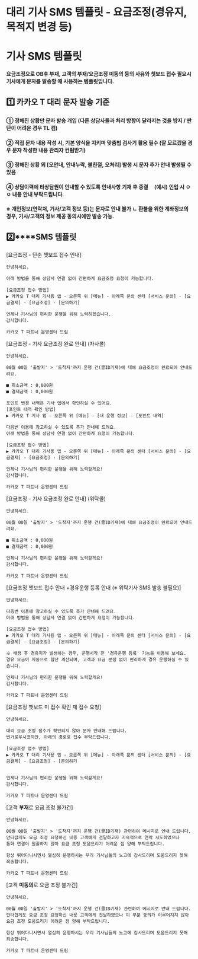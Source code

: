 # 대리 기사 SMS 템플릿 - 요금조정(경유지, 목적지 변경 등)

**기사 SMS 템플릿**
==============

**요금조정으로 OB후 부재, 고객의 부재/요금조정 미동의 등의 사유와 챗보드 접수 필요시 기사에게 문자를 발송할 때 사용하는 템플릿입니다.**

**1️⃣ 카카오 T 대리 문자 발송 기준**
-------------------------

#### **① 정해진 상황만 문자 발송 개입 (다른 상담사들과 처리 방향이 달라지는 것을 방지 / 판단이 어려운 경우 TL 컴)**

#### **② 직접 문자 내용 작성 시, 기본 양식을 지키며 맞춤법 검사기 활용 필수 (잘 모르겠을 경우 문자 작성한 내용 관리자 컨펌받기)**

#### **③ 정해진 상황 외 [오안내, 안내누락, 불친절, 오처리] 발생 시 문자 추가 안내 발생될 수 있음**

#### **④ 상담이력에 타상담원이 안내할 수 있도록 안내사항 기재 후 종결     (예시) 인입 시 ㅇㅇ 내용 안내 부탁드립니다.**

#### **※ 개인정보(연락처, 기사/고객 정보 등)는 문자로 안내 불가 ㄴ 환불을 위한 계좌정보의 경우, 기사/고객의 정보 제공 동의시에만 발송 가능.**

**2️⃣****SMS 템플릿**
------------------

[요금조정 - 단순 챗보드 접수 안내]

```
안녕하세요.  
  
아래 방법을 통해 상담사 연결 없이 간편하게 요금조정 요청이 가능합니다.  
  
[요금조정 접수 방법]  
▶ 카카오 T 대리 기사용 앱 - 오른쪽 위 [메뉴] - 아래쪽 문의 센터 [서비스 문의] - [요금결제] - [요금조정] - [문의하기]  
  
언제나 기사님의 편리한 운행을 위해 노력하겠습니다.  
감사합니다.  
  
카카오 T 파트너 운영센터 드림
```

[요금조정 - 기사 요금조정 완료 안내] (자사콜)

```
안녕하세요.  
  
00월 00일 '출발지' > '도착지'까지 운행 건(콜ID기재)에 대해 요금조정이 완료되어 안내드려요.  
  
■ 취소금액 : 0,000원  
■ 결제금액 : 0,000원  
  
포인트 변경 내역은 기사 앱에서 확인하실 수 있어요.  
[포인트 내역 확인 방법]  
▶ 카카오 T 기사 앱 - 오른쪽 위 [메뉴] - [내 운행 정보] - [포인트 내역]  
  
다음번 이용에 참고하실 수 있도록 추가 안내해 드려요.  
아래 방법을 통해 상담사 연결 없이 간편하게 요청이 가능합니다.  
  
[요금조정 접수 방법]  
▶ 카카오 T 대리 기사용 앱 - 오른쪽 위 [메뉴] - 아래쪽 문의 센터 [서비스 문의] - [요금결제] - [요금조정] - [문의하기]  
  
언제나 기사님의 편리한 운행을 위해 노력할게요!  
감사합니다.   
  
카카오 T 파트너 운영센터 드림
```

[요금조정 - 기사 요금조정 완료 안내] (위탁콜)

```
안녕하세요.  
  
00월 00일 '출발지' > '도착지'까지 운행 건(콜ID기재)에 대해 요금조정이 완료되어 안내드려요.  
  
■ 취소금액 : 0,000원  
■ 결제금액 : 0,000원  
  
언제나 기사님의 편리한 운행을 위해 노력할게요!  
감사합니다.   
  
카카오 T 파트너 운영센터 드림
```

[요금조정 챗보드 접수 안내 +경유운행 등록 안내 (※ 위탁기사 SMS 발송 불필요)]

```
안녕하세요.  
  
다음번 이용에 참고하실 수 있도록 추가 안내해 드려요.  
아래 방법을 통해 상담사 연결 없이 간편하게 요청이 가능합니다.  
  
[요금조정 접수 방법]  
▶ 카카오 T 대리 기사용 앱 - 오른쪽 위 [메뉴] - 아래쪽 문의 센터 [서비스 문의] - [요금결제] - [요금조정] - [문의하기]  
  
※ 배정 후 경유지가 발생하는 경우, 운행시작 전 '경유운행 등록' 기능을 이용해 보세요.   
경유 요금이 자동으로 합산 계산되며, 고객과 요금 분쟁 없이 편리하게 경유 운행하실 수 있습니다.  
  
언제나 기사님의 편리한 운행을 위해 노력할게요!  
감사합니다.  
  
카카오 T 파트너 운영센터 드림
```

[요금조정 챗보드 미 접수 확인 재 접수 요청]

```
안녕하세요.  
  
대리 요금 조정 접수가 확인되지 않아 문자 안내해 드립니다.   
번거로우시겠지만, 아래의 경로로 접수 부탁드립니다.  
  
[요금조정 접수 방법]  
▶ 카카오 T 대리 기사용 앱 - 오른쪽 위 [메뉴] - 아래쪽 문의 센터 [서비스 문의] - [요금결제] - [요금조정] - [문의하기  
  
  
언제나 기사님의 편리한 운행을 위해 노력할게요!  
감사합니다.  
  
카카오 T 파트너 운영센터 드림
```

[고객 **부재**로 요금 조정 불가건]

```
안녕하세요.  
  
00월 00일 '출발지' > '도착지'까지 운행 건(콜ID기재) 관련하여 메시지로 안내 드립니다.  
안타깝게도 요금 조정 요청하신 내용 고객에게 전달하고자 지속적으로 연락 시도하였으나   
통화 연결이 원활하지 않아 요금 조정 도움드리기 어려운 점 양해 부탁드립니다.  
  
항상 뛰어다니시면서 열심히 운행하시는 우리 기사님들의 노고에 감사드리며 도움드리지 못해 죄송합니다.  
  
카카오 T 파트너 운영센터 드림
```

[고객 **미동의**로 요금 조정 불가건]

```
안녕하세요.  
  
00월 00일 '출발지' > '도착지'까지 운행 건(콜ID기재) 관련하여 메시지로 안내 드립니다.  
안타깝게도 요금 조정 요청하신 내용 고객에게 전달하였으나 이 부분 동의가 이루어지지 않아 요금 조정 도움드리기 어려운 점 양해 부탁드립니다.  
  
항상 뛰어다니시면서 열심히 운행하시는 우리 기사님들의 노고에 감사드리며 도움드리지 못해 죄송합니다.  
  
카카오 T 파트너 운영센터 드림
```